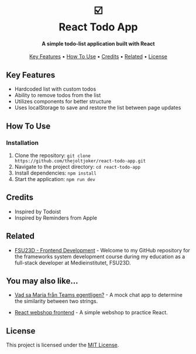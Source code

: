 <h1 align="center">
  ☑️
  <br/>
  React Todo App
</h1>

<h4 align="center">A simple todo-list application built with React</h4>
<p align="center">
  <a href="#key-features">Key Features</a> •
  <a href="#how-to-use">How To Use</a> •
  <a href="#credits">Credits</a> •
  <a href="#related">Related</a> •
  <a href="#license">License</a>
</p>

## Key Features

- Hardcoded list with custom todos
- Ability to remove todos from the list
- Utilizes components for better structure
- Uses localStorage to save and restore the list between page updates

## How To Use

### Installation

1. Clone the repository: `git clone https://github.com/thejoltjoker/react-todo-app.git`
2. Navigate to the project directory: `cd react-todo-app`
3. Install dependencies: `npm install`
4. Start the application: `npm run dev`

## Credits

- Inspired by Todoist
- Inspired by Reminders from Apple

## Related

- [FSU23D - Frontend Development](https://github.com/thejoltjoker/FSU23D-frameworks) - Welcome to my GitHub repository for the frameworks system development course during my education as a full-stack developer at Medieinstitutet, FSU23D.

## You may also like...

- [Vad sa Maria från Teams egentligen?](https://github.com/thejoltjoker/vad-sa-maria-fran-teams-egentligen) - A mock chat app to determine the similarity between two strings.

- [React webshop frontend](https://github.com/thejoltjoker/react-webshop-frontend) - A simple webshop to practice React.

## License

This project is licensed under the [MIT License](LICENSE).
